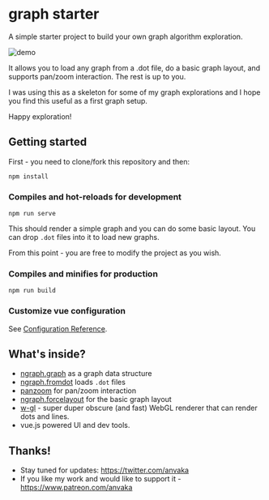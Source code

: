 # graph starter

A simple starter project to build your own graph algorithm exploration. 

![demo](https://i.imgur.com/zqXvkvW.gif)

It allows you to load any graph from a .dot file, do a basic graph layout, and supports pan/zoom interaction.
The rest is up to you. 

I was using this as a skeleton for some of my graph explorations and I hope you find this useful as a first
graph setup.

Happy exploration!

## Getting started

First - you need to clone/fork this repository and then:

```
npm install
```

### Compiles and hot-reloads for development
```
npm run serve
```

This should render a simple graph and you can do some basic layout. You can drop `.dot` files into it
to load new graphs.

From this point - you are free to modify the project as you wish. 

### Compiles and minifies for production
```
npm run build
```

### Customize vue configuration
See [Configuration Reference](https://cli.vuejs.org/config/).

## What's inside?

* [ngraph.graph](https://github.com/anvaka/ngraph.graph) as a graph data structure
* [ngraph.fromdot](https://github.com/anvaka/ngraph.fromdot) loads `.dot` files
* [panzoom](https://github.com/anvaka/panzoom) for pan/zoom interaction
* [ngraph.forcelayout](https://github.com/anvaka/ngraph.forcelayout) for the basic graph layout
* [w-gl](https://github.com/anvaka/w-gl) - super duper obscure (and fast) WebGL renderer that can render dots and lines.
* vue.js powered UI and dev tools.

## Thanks!

* Stay tuned for updates: https://twitter.com/anvaka
* If you like my work and would like to support it - https://www.patreon.com/anvaka